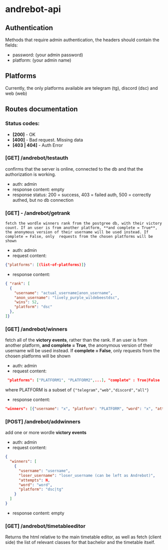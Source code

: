 # andrebot-api

## Authentication
Methods that require admin authentication, the headers should contain the fields:
- password: (your admin password)
- platform: (your admin name)

## Platforms
Currently, the only platforms available are telegram (tg), discord (dsc) and web (web) 

## Routes documentation
### Status codes:
- **[200]** - OK
- **[400]** - Bad request. Missing data
- **[403 | 404]** - Auth Error


### [GET] /andrebot/testauth
 confirms that the server is online, connected to the db and that the authorization is working.
- auth: admin
- response content: empty
- response status: 200 = success, 403 = failed auth, 500 = correctly authed, but no db connection

###  [GET] - /andrebot/getrank
    fetch the wordle winners rank from the postgree db, with their victory count. If an user is from another platform, **and complete = True**, the anonymous version of their username will be used instead. If complete = False, only  requests from the chosen platforms will be shown
- auth: admin
- request content: 
```json
{"platforms": [(list-of-platforms)]}
 ```
- response content: 
```json
{ "rank": [
  {
    "username": "actual_username|anon_username",
    "anon_username": "lively_purple_wildebeestdsc",
    "wins": 52,
    "platform": "dsc"
  },
]}
```

### [GET] /andrebot/winners
fetch all of the **victory events**, rather than the rank. If an user is from another platform, **and complete = True**, the anonymous version of their username will be used instead. If **complete = False**, only  requests from the chosen platforms will be shown
- auth: admin
- request content: 
```json
 "platforms": ["PLATFORM1", "PLATFORM2",...], "complete" : True|False
 ```
where PLATFORM is a subset of  ```{"telegram","web","discord","all"}```

- response content: 
```json 
"winners": [{"username": "x", "platform": "PLATFORM", "word": "x", "attempts": N, "date": date, "defeated_who": "andrebot OR username"}, ...]
```


### [POST] /andrebot/addwinners
add one or more wordle **victory events**
- auth: admin
- request content: 
```json 
{
  "winners": [
    {
      "username": "username",
      "loser_username": "loser_username (can be left as Andrebot)",
      "attempts": N,
      "word": "word",
      "platform": "dsc|tg"
    }
  ]
}
```
- response content: empty

### [GET] /andrebot/timetableeditor
Returns the html relative to the main timetable editor, as well as fetch (client side) the list of relevant classes for that bachelor and the timetable itself.

